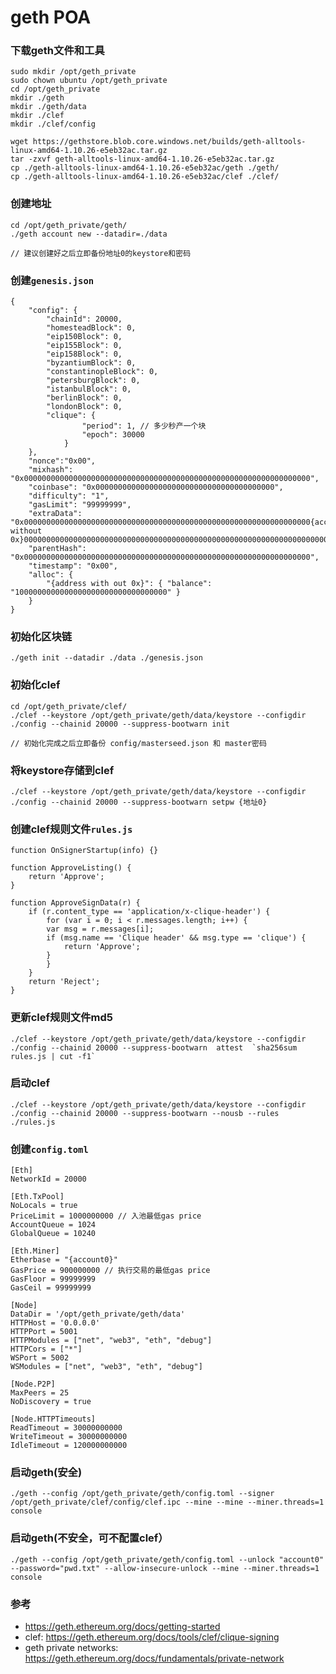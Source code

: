 # geth POA

### 下载geth文件和工具
    sudo mkdir /opt/geth_private
    sudo chown ubuntu /opt/geth_private
    cd /opt/geth_private
    mkdir ./geth
    mkdir ./geth/data
    mkdir ./clef
    mkdir ./clef/config

    wget https://gethstore.blob.core.windows.net/builds/geth-alltools-linux-amd64-1.10.26-e5eb32ac.tar.gz
    tar -zxvf geth-alltools-linux-amd64-1.10.26-e5eb32ac.tar.gz
    cp ./geth-alltools-linux-amd64-1.10.26-e5eb32ac/geth ./geth/
    cp ./geth-alltools-linux-amd64-1.10.26-e5eb32ac/clef ./clef/

### 创建地址
    cd /opt/geth_private/geth/
    ./geth account new --datadir=./data

    // 建议创建好之后立即备份地址0的keystore和密码

### 创建`genesis.json`
    {
        "config": {
            "chainId": 20000,
            "homesteadBlock": 0,
            "eip150Block": 0,
            "eip155Block": 0,
            "eip158Block": 0,
            "byzantiumBlock": 0,
            "constantinopleBlock": 0,
            "petersburgBlock": 0,
            "istanbulBlock": 0,
            "berlinBlock": 0,
            "londonBlock": 0,
            "clique": {
                    "period": 1, // 多少秒产一个块
                    "epoch": 30000
                }
        },
        "nonce":"0x00",
        "mixhash": "0x0000000000000000000000000000000000000000000000000000000000000000",
        "coinbase": "0x0000000000000000000000000000000000000000",
        "difficulty": "1",
        "gasLimit": "99999999",
        "extraData": "0x0000000000000000000000000000000000000000000000000000000000000000{account0 without 0x}0000000000000000000000000000000000000000000000000000000000000000000000000000000000000000000000000000000000000000000000000000000000",
        "parentHash": "0x0000000000000000000000000000000000000000000000000000000000000000",
        "timestamp": "0x00",
        "alloc": {
            "{address with out 0x}": { "balance": "1000000000000000000000000000000000" }
        }
    }

### 初始化区块链
    ./geth init --datadir ./data ./genesis.json

### 初始化clef
    cd /opt/geth_private/clef/
    ./clef --keystore /opt/geth_private/geth/data/keystore --configdir ./config --chainid 20000 --suppress-bootwarn init

    // 初始化完成之后立即备份 config/masterseed.json 和 master密码

### 将keystore存储到clef
    ./clef --keystore /opt/geth_private/geth/data/keystore --configdir ./config --chainid 20000 --suppress-bootwarn setpw {地址0}

### 创建clef规则文件`rules.js`
    function OnSignerStartup(info) {}

    function ApproveListing() {
        return 'Approve';
    }

    function ApproveSignData(r) {
        if (r.content_type == 'application/x-clique-header') {
            for (var i = 0; i < r.messages.length; i++) {
            var msg = r.messages[i];
            if (msg.name == 'Clique header' && msg.type == 'clique') {
                return 'Approve';
            }
            }
        }
        return 'Reject';
    }

### 更新clef规则文件md5
    ./clef --keystore /opt/geth_private/geth/data/keystore --configdir ./config --chainid 20000 --suppress-bootwarn  attest  `sha256sum rules.js | cut -f1`

### 启动clef
    ./clef --keystore /opt/geth_private/geth/data/keystore --configdir ./config --chainid 20000 --suppress-bootwarn --nousb --rules ./rules.js
    
### 创建`config.toml`
    [Eth]
    NetworkId = 20000

    [Eth.TxPool]
    NoLocals = true
    PriceLimit = 1000000000 // 入池最低gas price
    AccountQueue = 1024
    GlobalQueue = 10240

    [Eth.Miner]
    Etherbase = "{account0}"
    GasPrice = 900000000 // 执行交易的最低gas price
    GasFloor = 99999999
    GasCeil = 99999999

    [Node]
    DataDir = '/opt/geth_private/geth/data'
    HTTPHost = '0.0.0.0'
    HTTPPort = 5001
    HTTPModules = ["net", "web3", "eth", "debug"]
    HTTPCors = ["*"]
    WSPort = 5002
    WSModules = ["net", "web3", "eth", "debug"]

    [Node.P2P]
    MaxPeers = 25
    NoDiscovery = true

    [Node.HTTPTimeouts]
    ReadTimeout = 30000000000
    WriteTimeout = 30000000000
    IdleTimeout = 120000000000

### 启动geth(安全)
    ./geth --config /opt/geth_private/geth/config.toml --signer /opt/geth_private/clef/config/clef.ipc --mine --mine --miner.threads=1 console

### 启动geth(不安全，可不配置clef）
    ./geth --config /opt/geth_private/geth/config.toml --unlock "account0" --password="pwd.txt" --allow-insecure-unlock --mine --miner.threads=1 console

### 参考
- https://geth.ethereum.org/docs/getting-started
- clef: https://geth.ethereum.org/docs/tools/clef/clique-signing
- geth private networks: https://geth.ethereum.org/docs/fundamentals/private-network
